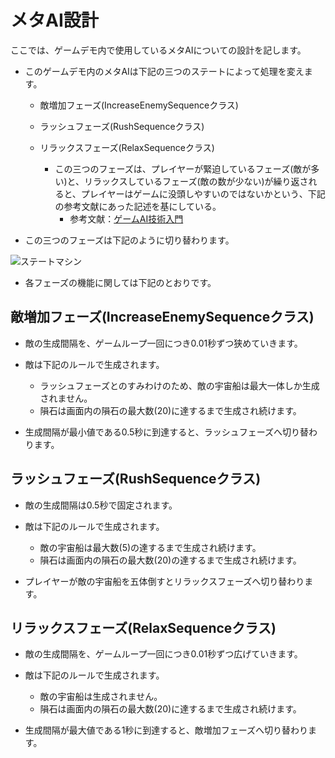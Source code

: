 
# メタAI設計

ここでは、ゲームデモ内で使用しているメタAIについての設計を記します。

- このゲームデモ内のメタAIは下記の三つのステートによって処理を変えます。
  - 敵増加フェーズ(IncreaseEnemySequenceクラス)
  - ラッシュフェーズ(RushSequenceクラス)
  - リラックスフェーズ(RelaxSequenceクラス)
  
    - この三つのフェーズは、プレイヤーが緊迫しているフェーズ(敵が多い)と、リラックスしているフェーズ(敵の数が少ない)が繰り返されると、プレイヤーはゲームに没頭しやすいのではないかという、下記の参考文献にあった記述を基にしている。
      - 参考文献：[ゲームAI技術入門](https://www.amazon.co.jp/%E3%82%B2%E3%83%BC%E3%83%A0AI%E6%8A%80%E8%A1%93%E5%85%A5%E9%96%80-%E2%94%80%E2%94%80%E5%BA%83%E5%A4%A7%E3%81%AA%E4%BA%BA%E5%B7%A5%E7%9F%A5%E8%83%BD%E3%81%AE%E4%B8%96%E7%95%8C%E3%82%92%E4%BD%93%E7%B3%BB%E7%9A%84%E3%81%AB%E5%AD%A6%E3%81%B6-WEB-PRESS-plus-ebook/dp/B07YFBSL3S/)

- この三つのフェーズは下記のように切り替わります。

![ステートマシン](/img/metaAI_state.png)

- 各フェーズの機能に関しては下記のとおりです。

## 敵増加フェーズ(IncreaseEnemySequenceクラス)

- 敵の生成間隔を、ゲームループ一回につき0.01秒ずつ狭めていきます。

- 敵は下記のルールで生成されます。
  - ラッシュフェーズとのすみわけのため、敵の宇宙船は最大一体しか生成されません。
  - 隕石は画面内の隕石の最大数(20)に達するまで生成され続けます。

- 生成間隔が最小値である0.5秒に到達すると、ラッシュフェーズへ切り替わります。

## ラッシュフェーズ(RushSequenceクラス)

- 敵の生成間隔は0.5秒で固定されます。

- 敵は下記のルールで生成されます。
  - 敵の宇宙船は最大数(5)の達するまで生成され続けます。
  - 隕石は画面内の隕石の最大数(20)の達するまで生成され続けます。

- プレイヤーが敵の宇宙船を五体倒すとリラックスフェーズへ切り替わります。
 
## リラックスフェーズ(RelaxSequenceクラス)

- 敵の生成間隔を、ゲームループ一回につき0.01秒ずつ広げていきます。

- 敵は下記のルールで生成されます。
  - 敵の宇宙船は生成されません。
  - 隕石は画面内の隕石の最大数(20)に達するまで生成され続けます。

- 生成間隔が最大値である1秒に到達すると、敵増加フェーズへ切り替わります。


